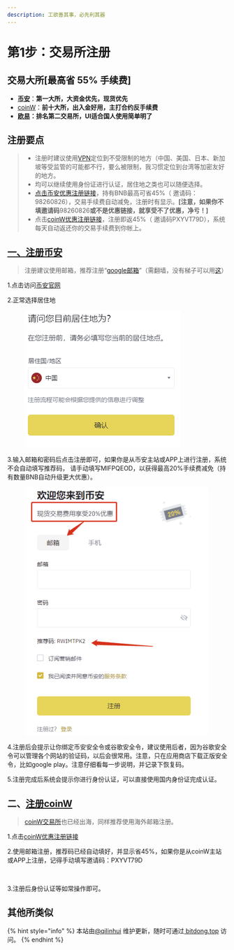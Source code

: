 ```yaml
---
description: 工欲善其事，必先利其器
---
```


# 第1步：交易所注册

## 交易大所\[最高省 55% 手续费] <a href="#jiao-yi-da-suo-zui-gao-sheng-55-shou-xu-fei" id="jiao-yi-da-suo-zui-gao-sheng-55-shou-xu-fei"></a>



* [**币安**](https://www.binance.com/zh-CN/join?ref=MIFPQEOD)：**第一大所，大资金优先，现货优先**
* [coinW](https://www.coinw.today/invitePublicity?r=2218580\&language=zh\_CN)：**前十大所，出入金好用，主打合约反手续费**
* [**欧易**](https://www.polaucnsukbm.com/join/92380411)**：排名第二交易所，UI适合国人使用简单明了**

## &#x20;<a href="#jiao-yi-da-suo-zui-gao-sheng-55-shou-xu-fei" id="jiao-yi-da-suo-zui-gao-sheng-55-shou-xu-fei"></a>

## **注册要点** <a href="#zhu-ce-yao-dian" id="zhu-ce-yao-dian"></a>

> * 注册时建议使用[VPN](http://ktmcloud.cloud/#/register?code=WfCPS7zk)定位到不受限制的地方（中国、美国、日本、新加坡等受监管的可能都不行，要么被限制，我习惯定位到台湾等加密友好的地方。
> * 均可以继续使用身份证进行认证，居住地之类也可以随便选择。
> * [点击币安优惠注册链接](https://accounts.suitechsui.io/register?ref=98260826)，持有BNB最高可省45%（ 邀请码：98260826），交易手续费自动减免，注册时有显示。**\[注意，如果你不填邀请码**98260826**或不是优惠链接，就享受不了优惠，净亏！]**
> * 点击[coinW优惠注册链接](https://www.coinw.com/front/invitePublicity?r=PXYVT79D\&language=zh\_TW)，注册即返45%（ 邀请码PXYVT79D），系统每天自动返还你的交易手续费到你帐上。

## [一、注册币安](https://accounts.suitechsui.io/register?ref=98260826) <a href="#yi-zhu-ce-bi-an" id="yi-zhu-ce-bi-an"></a>

> 注册建议使用邮箱，推荐注册“[google邮箱](https://mail.google.com/)”（需翻墙，没有梯子可以用[这](http://ktmcloud.cloud/#/register?code=WfCPS7zk)）

1.点击访问[币安官网](https://accounts.suitechsui.io/register?ref=98260826)

2.正常选择居住地

<figure><img src="../../.gitbook/assets/image (3).png" alt=""><figcaption></figcaption></figure>

3.输入邮箱和密码后点击注册即可，如果你是从币安主站或APP上进行注册，系统不会自动填写推荐码， 请手动填写MIFPQEOD，以获得最高20%手续费减免（持有数量BNB自动升级更大优惠）。

<figure><img src="../../.gitbook/assets/image (2).png" alt=""><figcaption></figcaption></figure>

4.注册后会提示让你绑定币安安全令或谷歌安全令，建议使用后者，因为谷歌安全令可以管理各个网站的验证码，以后会很常用。注意，只在应用商店下载正版安全令，比如google play。注意仔细看每一步说明，并记录下恢复码。

5.注册完成后系统会提示你进行身份认证，可以直接使用国内身份证完成认证。

## 二、[注册coinW](https://www.coinw.today/invitePublicity?r=2218580\&language=zh\_CN) <a href="#er-zhu-ce-okx" id="er-zhu-ce-okx"></a>

> [coinW交易所](https://www.coinw.today/invitePublicity?r=2218580\&language=zh\_CN)也已经出海，同样推荐使用海外邮箱注册。

1.点击[coinW优惠注册链接](https://www.coinw.today/invitePublicity?r=2218580\&language=zh\_CN)

2.使用邮箱注册，推荐码已经自动填好，并显示省45%，如果你是从coinW主站或APP上注册，记得手动填写邀请码：PXYVT79D

<figure><img src="https://btcdayu.gitbook.io/~gitbook/image?url=https:%2F%2Fimages.mirror-media.xyz%2Fpublication-images%2Fv-syFUN0Ytom1Yaby53ki.png%3Fheight=497%26width=414&#x26;width=768&#x26;dpr=4&#x26;quality=100&#x26;sign=d7d8556f56b0019c3cfb32c707db954785e932b6a937980a9c87619ed3045909" alt=""><figcaption></figcaption></figure>

3.注册后身份认证等如常操作即可。

## 其他所类似 <a href="#qi-ta-suo-lei-si" id="qi-ta-suo-lei-si"></a>

{% hint style="info" %}
本站由[@qilinhui](https://twitter.com/qilinhui) 维护更新，随时可通过[ bitdong.top](https://z-dong-ge.gitbook.io/copy-of-bi-quan-bai-bao-shu-qi-lin-hui) 访问。
{% endhint %}
